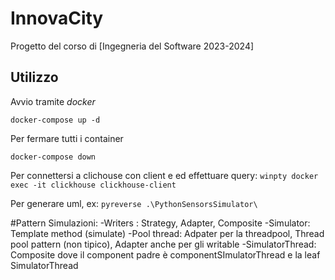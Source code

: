 # InnovaCity
Progetto del corso di [Ingegneria del Software 2023-2024]
## Utilizzo

Avvio tramite _docker_

`docker-compose up -d `

Per fermare tutti i container 

`docker-compose down`

Per connettersi a clichouse con client e ed effettuare query:
`winpty docker exec -it clickhouse clickhouse-client`


Per generare uml, ex:
`pyreverse .\PythonSensorsSimulator\`
 
#Pattern
Simulazioni:
    -Writers : Strategy, Adapter, Composite 
    -Simulator: Template method (simulate)
    -Pool thread: Adpater per la threadpool, Thread pool pattern (non tipico), Adapter anche per gli writable 
    -SimulatorThread: Composite dove il component padre è componentSImulatorThread e la leaf SimulatorThread